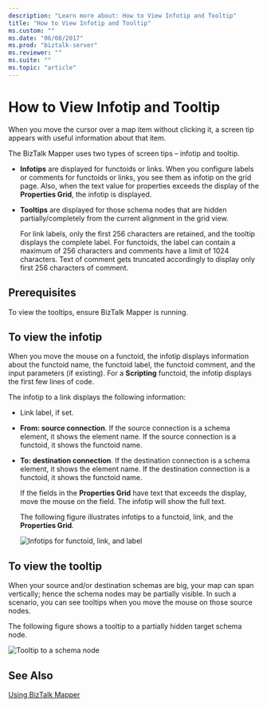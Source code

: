 ```yaml
---
description: "Learn more about: How to View Infotip and Tooltip"
title: "How to View Infotip and Tooltip"
ms.custom: ""
ms.date: "06/08/2017"
ms.prod: "biztalk-server"
ms.reviewer: ""
ms.suite: ""
ms.topic: "article"
---
```

# How to View Infotip and Tooltip
When you move the cursor over a map item without clicking it, a screen tip appears with useful information about that item.  
  
 The BizTalk Mapper uses two types of screen tips – infotip and tooltip.  
  
- **Infotips** are displayed for functoids or links. When you configure labels or comments for functoids or links, you see them as infotip on the grid page. Also, when the text value for properties exceeds the display of the **Properties Grid**, the infotip is displayed.  
  
- **Tooltips** are displayed for those schema nodes that are hidden partially/completely from the current alignment in the grid view.  
  
  For link labels, only the first 256 characters are retained, and the tooltip displays the complete label. For functoids, the label can contain a maximum of 256 characters and comments have a limit of 1024 characters. Text of comment gets truncated accordingly to display only first 256 characters of comment.  
  
## Prerequisites  
 To view the tooltips, ensure BizTalk Mapper is running.  
  
## To view the infotip  
 When you move the mouse on a functoid, the infotip displays information about the functoid name, the functoid label, the functoid comment, and the input parameters (if existing). For a **Scripting** functoid, the infotip displays the first few lines of code.  
  
 The infotip to a link displays the following information:  
  
- Link label, if set.  
  
- **From: source connection**. If the source connection is a schema element, it shows the element name. If the source connection is a functoid, it shows the functoid name.  
  
- **To: destination connection**. If the destination connection is a schema element, it shows the element name. If the destination connection is a functoid, it shows the functoid name.  
  
  If the fields in the **Properties Grid** have text that exceeds the display, move the mouse on the field. The infotip will show the full text.  
  
  The following figure illustrates infotips to a functoid, link, and the **Properties Grid**.  
  
  ![Infotips for functoid, link, and label](../core/media/viewing-infotips.gif "Viewing_infotips")  
  
## To view the tooltip  
 When your source and/or destination schemas are big, your map can span vertically; hence the schema nodes may be partially visible. In such a scenario, you can see tooltips when you move the mouse on those source nodes.  
  
 The following figure shows a tooltip to a partially hidden target schema node.  
  
 ![Tooltip to a schema node](../core/media/viewing-tooltips.gif "Viewing_tooltips")  
  
## See Also  
 [Using BizTalk Mapper](../core/using-biztalk-mapper.md)
